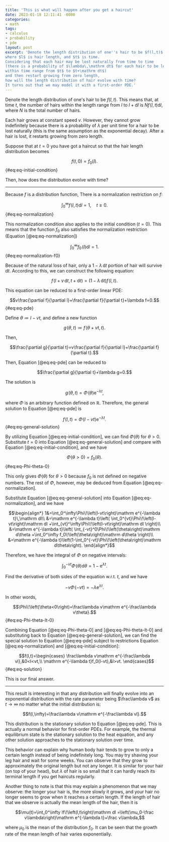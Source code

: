 ```yaml
---
title: 'This is what will happen after you get a haircut'
date: 2023-01-18 12:11:41 -0800
categories:
- math
tags:
- calculus
- probability
- pde
layout: post
excerpt: 'Denote the length distribution of one''s hair to be $f(l,t)$,
where $l$ is hair length, and $t$ is time.
Considering that each hair may be lost naturally from time to time
(there is a probability of $\lambda\,\mathrm dt$ for each hair to be lost
within time range from $t$ to $t+\mathrm dt$)
and then restart growing from zero length,
how will the length distribution of hair evolve with time?
It turns out that we may model it with a first-order PDE.'
---
```


Denote the length distribution of one's hair to be $f(l,t)$.
This means that, at time $t$,
the number of hairs within the length range from $l$ to $l+\mathrm dl$
is $Nf\!\left(l,t\right)\mathrm dl$, where $N$ is the total number of hairs.

Each hair grows at constant speed $v$.
However, they cannot grow indefinitely because
there is a probability of $\lambda$ per unit time for a hair to be lost naturally
(this is the same assumption as the exponential decay).
After a hair is lost, it restarts growing from zero length.

Suppose that at $t=0$ you have got a haircut so that the hair length distribution becomes

$$f(l,0)=f_0(l).$$ {#eq:eq-initial-condition}

Then, how does the distribution evolve with time?

---

Because $f$ is a distribution function,
There is a normalization restriction on $f$:

$$\int_0^\infty f\!\left(l,t\right)\mathrm dl=1,\quad t\ge0.$$ {#eq:eq-normalization}

This normalization condition also applies to the initial condition ($t=0$).
This means that the function $f_0$ also satisfies the normalization restriction (Equation [@eq:eq-normalization])

$$\int_0^\infty f_0\!\left(l\right)\mathrm dl=1.$$ {#eq:eq-normalization-f0}

Because of the natural loss of hair,
only a $1-\lambda\,\mathrm dt$ portion of hair will survive $\mathrm dt$.
According to this, we can construct the following equation:

$$f\!\left(l+v\,\mathrm dt,t+\mathrm dt\right)=
\left(1-\lambda\,\mathrm dt\right)f\!\left(l,t\right).$$

This equation can be reduced to a first-order linear PDE:

$$v\frac{\partial f}{\partial l}+\frac{\partial f}{\partial t}+\lambda f=0.$$ {#eq:eq-pde}

Define $\theta\coloneqq l-vt$, and define a new function

$$g\!\left(\theta,t\right)\coloneqq f\!\left(\theta+vt,t\right).$$

Then,

$$\frac{\partial g}{\partial t}=v\frac{\partial f}{\partial l}+\frac{\partial f}{\partial t}.$$

Then, Equation [@eq:eq-pde] can be reduced to

$$\frac{\partial g}{\partial t}+\lambda g=0.$$

The solution is

$$g\!\left(\theta,t\right)=\Phi\!\left(\theta\right)\mathrm e^{-\lambda t},$$

where $\Phi$ is an arbitrary function defined on $\mathbb R$.
Therefore, the general solution to Equation [@eq:eq-pde] is

$$f\!\left(l,t\right)=\Phi\!\left(l-vt\right)\mathrm e^{-\lambda t}.$$ {#eq:eq-general-solution}

By utilizing Equation [@eq:eq-initial-condition], we can find $\Phi(\theta)$ for $\theta>0$.
Substitute $t=0$ into Equation [@eq:eq-general-solution]
and compare with Equation [@eq:eq-initial-condition],
and we have

$$\Phi(\theta>0)=f_0(\theta).$$ {#eq:eq-Phi-theta-0}

This only gives $\Phi(\theta)$ for $\theta>0$
because $f_0$ is not defined on negative numbers.
The rest of $\Phi$, however, may be deduced from Equation [@eq:eq-normalization].

Substitute Equation [@eq:eq-general-solution] into Equation [@eq:eq-normalization],
and we have

$$\begin{align*}
1&=\int_0^\infty\Phi\!\left(l-vt\right)\mathrm e^{-\lambda t}\,\mathrm dl\\
&=\mathrm e^{-\lambda t}\left(
  \int_0^{vt}\Phi\!\left(l-vt\right)\mathrm dl
  +\int_{vt}^\infty\Phi\!\left(l-vt\right)\mathrm dl
\right)\\
&=\mathrm e^{-\lambda t}\left(
  \int_{-vt}^0\Phi\!\left(\theta\right)\mathrm d\theta
  +\int_0^\infty f_0\!\left(\theta\right)\mathrm d\theta
\right)\\
&=\mathrm e^{-\lambda t}\left(1-\int_0^{-vt}\Phi\!\left(\theta\right)\mathrm d\theta\right).
\end{align*}$$

Therefore, we have the integral of $\Phi$ on negative intervals:

$$\int_0^{-vt}\Phi\!\left(\theta\right)\mathrm d\theta
=1-\mathrm e^{\lambda t}.$$

Find the derivative of both sides of the equation w.r.t. $t$, and we have

$$-v\Phi\!\left(-vt\right)=-\lambda\mathrm e^{\lambda t}.$$

In other words,

$$\Phi\!\left(\theta<0\right)=\frac\lambda v\mathrm e^{-\frac\lambda v\theta}.$$ {#eq:eq-Phi-theta-lt-0}

Combining Equation [@eq:eq-Phi-theta-0] and [@eq:eq-Phi-theta-lt-0]
and substituting back to Equation [@eq:eq-general-solution],
we can find the special solution to Equation [@eq:eq-pde]
subject to restrictions Equation [@eq:eq-normalization] and [@eq:eq-initial-condition]:

$$f(l,t)=\begin{cases}
\frac\lambda v\mathrm e^{-\frac\lambda vl},&0<l<vt,\\
\mathrm e^{-\lambda t}f_0(l-vt),&l>vt.
\end{cases}$$ {#eq:eq-solution}

This is our final answer.

---

This result is interesting in that any distribution will finally evolve
into an exponential distribution with the rate parameter being $\frac\lambda v$
as $t\to\infty$ no matter what the initial distribution is:

$$f(l,\infty)=\frac\lambda v\mathrm e^{-\frac\lambda vl}.$$

This distribution is the stationary solution to Equation [@eq:eq-pde].
This is actually a normal behavior for first-order PDEs.
For example,
the thermal equilibrium state is the stationary solution to the heat equation,
and any other solution approaches to the stationary solution over time.

This behavior can explain why human body hair tends to grow to only a certain length
instead of being indefinitely long.
You may try shaving your leg hair and wait for some weeks.
You can observe that they grow to approximately the original length but not any longer.
It is similar for your hair (on top of your head),
but $\lambda$ of hair is so small that it can hardly reach its terminal length
if you get haircuts regularly.

Another thing to note is that this may explain a phenomenon that we may observe:
the longer your hair is, the more slowly it grows,
and your hair no longer seems to grow when it reaches a certain length.
If the length of hair that we observe is actually the mean length of the hair, then it is

$$\mu(t)=\int_0^\infty lf\!\left(l,t\right)\mathrm dl
=\left(\mu_0-\frac v\lambda\right)\mathrm e^{-\lambda t}+\frac v\lambda,$$

where $\mu_0$ is the mean of the distribution $f_0$.
It can be seen that the growth rate of the mean length of hair varies exponentially.
